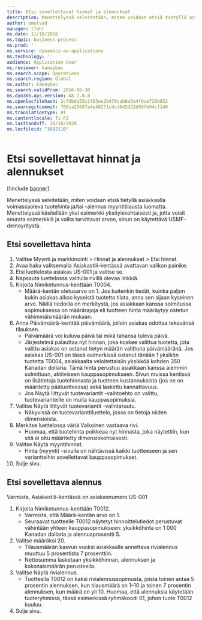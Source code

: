 ```yaml
---
title: Etsi sovellettavat hinnat ja alennukset
description: Menettelyssä selvitetään, miten voidaan etsiä tietyllä asiakkaalla voimassaoleva tuotehinta ja/tai -alennus myyntitilausta luomatta.
author: omulvad
manager: tfehr
ms.date: 11/10/2016
ms.topic: business-process
ms.prod: ''
ms.service: dynamics-ax-applications
ms.technology: ''
audience: Application User
ms.reviewer: kamaybac
ms.search.scope: Operations
ms.search.region: Global
ms.author: kamaybac
ms.search.validFrom: 2016-06-30
ms.dyn365.ops.version: AX 7.0.0
ms.openlocfilehash: 2cfdbda55c2f83ee2b470cab8a5e4f9ce728b852
ms.sourcegitcommit: 708ca25687a4e48271cdcd6d2d22d99fb94cf140
ms.translationtype: HT
ms.contentlocale: fi-FI
ms.lasthandoff: 10/10/2020
ms.locfileid: "3982110"
---
```

# <a name="look-up-applicable-prices-and-discounts"></a>Etsi sovellettavat hinnat ja alennukset

[!include [banner](../../includes/banner.md)]

Menettelyssä selvitetään, miten voidaan etsiä tietyllä asiakkaalla voimassaoleva tuotehinta ja/tai -alennus myyntitilausta luomatta. Menettelyssä käsitellään yksi esimerkki yksityiskohtaisesti ja, jotta voisit seurata esimerkkiä ja valita tarvittavat arvon, sinun on käytettävä USMF-demoyritystä.


## <a name="find-the-applicable-price"></a>Etsi sovellettava hinta
1. Valitse Myynti ja markkinointi > Hinnat ja alennukset > Etsi hinnat.
2. Avaa haku valitsemalla Asiakastili-kentässä avattavan valikon painike.
3. Etsi luettelosta asiakas US-001 ja valitse se.
4. Napsauta luettelossa valitulla rivillä olevaa linkkiä.
5. Kirjoita Nimiketunnus-kenttään T0004.
    * Määrä-kentän oletusarvo on 1. Jos kuitenkin tiedät, kuinka paljon kukin asiakas aikoo kyseistä tuotetta tilata, anna sen sijaan kyseinen arvo. Näillä tiedoilla on merkitystä, jos asiakkaan kanssa solmitussa sopimuksessa on määrärajoja eli tuotteen hinta määräytyy ostetun vähimmäismäärän mukaan.  
6. Anna Päivämäärä-kenttää päivämäärä, jolloin asiakas odottaa tekevänsä tilauksen. 
    * Päivämäärä voi kuluva päivä tai mikä tahansa tuleva päivä.  
    * Järjestelmä palauttaa nyt hinnan, joka koskee valittua tuotetta, jota valittu asiakas on ostanut tietyn määrän valittuna päivämääränä. Jos asiakas US-001 on tässä esimerkissä ostanut tänään 1 yksikön tuotetta T0004, asiakkaalta veloitettaisiin yksikköä kohden 350 Kanadan dollaria. Tämä hinta perustuu asiakkaan kanssa aiemmin solmittuun, aktiiviseen kauppasopimukseen.      Sivun muissa kentissä on lisätietoja tuotehinnasta ja tuotteen kustannuksista (jos ne on määritetty päätuotteessa) sekä laskettu kannattavuus.  
    * Jos Näytä liittyvät tuotevariantit -vaihtoehto on valittu, tuotevarianteille on muita kauppasopimuksia.  
7. Valitse Näytä liittyvät tuotevariantit -valintaruutu.
    * Näkyvissä on tuotevarianttiluettelo, jossa on tietoja niiden dimensioista.  
8. Merkitse luettelossa väriä Valkoinen vastaava rivi.
    * Huomaa, että tuotehinta poikkeaa nyt hinnasta, joka näytettiin, kun sitä ei oltu määritetty dimensiokohtaisesti.  
9. Valitse Näytä myyntihinnat.
    * Hinta (myynti) -sivulla on nähtävissä kaikki tuotteeseen ja sen variantteihin sovellettavat kauppasopimukset.  
10. Sulje sivu.

## <a name="find-the-applicable-discount"></a>Etsi sovellettava alennus
Varmista, Asiakastili-kentässä on asiakasnumero US-001    
1. Kirjoita Nimiketunnus-kenttään T0012.
    * Varmista, että Määrä-kentän arvo on 1.  
    * Seuraavat tuotteelle T0012 näytetyt hinnoittelutiedot perustuvat vähintään yhteen kauppasopimukseen: yksikköhinta on 1 000 Kanadan dollaria ja alennusprosentti 5.  
2. Valitse määräksi 20.
    * Tilausmäärän kasvun vuoksi asiakkaalle annettava rivialennus muuttuu 5 prosentista 7 prosenttiin.  
    * Nettosumma lasketaan yksikköhinnan, alennuksen ja kokonaismäärän perusteella.  
3. Valitse Näytä rivialennus.
    * Tuotteella T0012 on kaksi rivialennussopimusta, joista toinen antaa 5 prosentin alennuksen, kun tilausmäärä on 1–10 ja toinen 7 prosentin alennuksen, kun määrä on yli 10. Huomaa, että alennuksia käytetään tuoteryhmissä, tässä esimerkissä ryhmäkoodi 01, johon tuote T0012 kuuluu.  
4. Sulje sivu.

